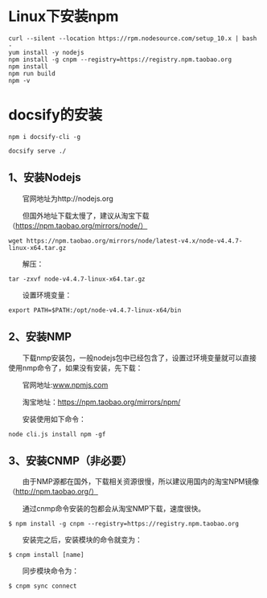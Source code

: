# Linux下安装npm

```
curl --silent --location https://rpm.nodesource.com/setup_10.x | bash -
yum install -y nodejs
npm install -g cnpm --registry=https://registry.npm.taobao.org
npm install
npm run build
npm -v
```





# docsify的安装

```
npm i docsify-cli -g
```

```
docsify serve ./
```

## 1、安装Nodejs

　　官网地址为http://nodejs.org

　　但国外地址下载太慢了，建议从淘宝下载（https://npm.taobao.org/mirrors/node/）

```
wget https://npm.taobao.org/mirrors/node/latest-v4.x/node-v4.4.7-linux-x64.tar.gz
```

　　解压：

```
tar -zxvf node-v4.4.7-linux-x64.tar.gz
```

　　设置环境变量：

```
export PATH=$PATH:/opt/node-v4.4.7-linux-x64/bin
```

 

 

## 2、安装NMP

　　下载nmp安装包，一般nodejs包中已经包含了，设置过环境变量就可以直接使用nmp命令了，如果没有安装，先下载：

　　官网地址:www.npmjs.com 

　　淘宝地址：https://npm.taobao.org/mirrors/npm/

　　安装使用如下命令：

```
node cli.js install npm -gf  
```

 

## 3、安装CNMP（非必要）

　　由于NMP源都在国外，下载相关资源很慢，所以建议用国内的淘宝NPM镜像（http://npm.taobao.org/）

　　通过cnmp命令安装的包都会从淘宝NMP下载，速度很快。　　

```
$ npm install -g cnpm --registry=https://registry.npm.taobao.org
```

　　安装完之后，安装模块的命令就变为：

```
$ cnpm install [name]
```

　　同步模块命令为：

```
$ cnpm sync connect
```